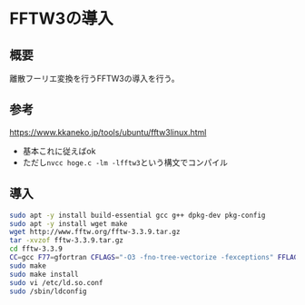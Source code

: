 # FFTW3の導入
## 概要
離散フーリエ変換を行うFFTW3の導入を行う。

## 参考
https://www.kkaneko.jp/tools/ubuntu/fftw3linux.html
- 基本これに従えばok
- ただし`nvcc hoge.c -lm -lfftw3`という構文でコンパイル

## 導入
```bash
sudo apt -y install build-essential gcc g++ dpkg-dev pkg-config
sudo apt -y install wget make
wget http://www.fftw.org/fftw-3.3.9.tar.gz
tar -xvzof fftw-3.3.9.tar.gz
cd fftw-3.3.9
CC=gcc F77=gfortran CFLAGS="-O3 -fno-tree-vectorize -fexceptions" FFLAGS="-O3 -fno-tree-vectorize -fexceptions" ./configure --prefix=/usr/local --enable-threads --enable-shared --enable-static
sudo make
sudo make install
sudo vi /etc/ld.so.conf
sudo /sbin/ldconfig
```